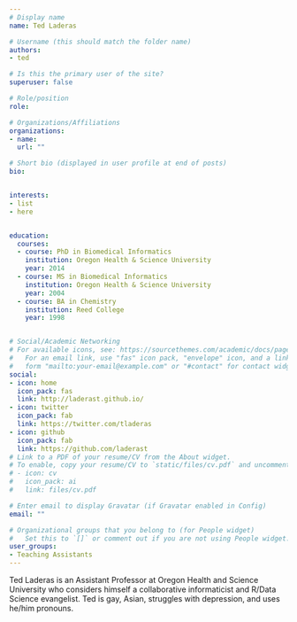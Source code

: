 ```yaml
---
# Display name
name: Ted Laderas

# Username (this should match the folder name)
authors:
- ted

# Is this the primary user of the site?
superuser: false

# Role/position
role: 

# Organizations/Affiliations
organizations:
- name: 
  url: ""

# Short bio (displayed in user profile at end of posts)
bio: 


interests:
- list
- here


education:
  courses:
  - course: PhD in Biomedical Informatics
    institution: Oregon Health & Science University
    year: 2014
  - course: MS in Biomedical Informatics
    institution: Oregon Health & Science University
    year: 2004
  - course: BA in Chemistry
    institution: Reed College
    year: 1998


# Social/Academic Networking
# For available icons, see: https://sourcethemes.com/academic/docs/page-builder/#icons
#   For an email link, use "fas" icon pack, "envelope" icon, and a link in the
#   form "mailto:your-email@example.com" or "#contact" for contact widget.
social:
- icon: home
  icon_pack: fas
  link: http://laderast.github.io/
- icon: twitter
  icon_pack: fab
  link: https://twitter.com/tladeras
- icon: github
  icon_pack: fab
  link: https://github.com/laderast
# Link to a PDF of your resume/CV from the About widget.
# To enable, copy your resume/CV to `static/files/cv.pdf` and uncomment the lines below.
# - icon: cv
#   icon_pack: ai
#   link: files/cv.pdf

# Enter email to display Gravatar (if Gravatar enabled in Config)
email: ""

# Organizational groups that you belong to (for People widget)
#   Set this to `[]` or comment out if you are not using People widget.
user_groups:
- Teaching Assistants
---
```


Ted Laderas is an Assistant Professor at Oregon Health and Science University
who considers himself a collaborative informaticist and R/Data Science evangelist.
Ted is gay, Asian, struggles with depression, and uses he/him pronouns.
